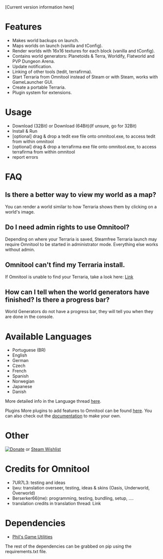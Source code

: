 [Current version information here]

Features
========
* Makes world backups on launch.
* Maps worlds on launch (vanilla and tConfig).
* Render worlds with 16x16 textures for each block (vanilla and tConfig).
* Contains world generators: Planetoids & Terra, Worldify, Flatworld and PVP Dungeon Arena.
* Update notification.
* Linking of other tools (tedit, terrafirma).
* Start Terraria from Omnitool instead of Steam or with Steam, works with GameLauncher GUI.
* Create a portable Terraria.
* Plugin system for extensions.

Usage
=====

* Download (32Bit) or Download (64Bit)(If unsure, go for 32Bit)
* Install & Run
* [optional] drag & drop a tedit exe file onto omnitool.exe, to access tedit from within omnitool
* [optional] drag & drop a terrafirma exe file onto omnitool.exe, to access terrafirma from within omnitool
* report errors

FAQ
===
Is there a better way to view my world as a map?
------------------------------------------------
You can render a world similar to how Terraria shows them by clicking on a world's image.

Do I need admin rights to use Omnitool?
---------------------------------------
Depending on where your Terraria is saved, Steamfree Terraria launch may require Omnitool to be started in administrator mode. Everything else works without admin.

Omnitool can't find my Terraria install.
----------------------------------------
If Omnitool is unable to find your Terraria, take a look here: [Link](http://www.terrariaonline.com/threads/omnitool-world-mapping-backups-creation-and-more-released.61654/page-19#post-1501847)

How can I tell when the world generators have finished? Is there a progress bar?
--------------------------------------------------------------------------------
World Generators do not have a progress bar, they will tell you when they are done in the console.

Available Languages
===================

* Portuguese (BR)
* English
* German
* Czech
* French
* Spanish
* Norwegian
* Japanese
* Danish

More detailed info in the Language thread [here](http://www.terrariaonline.com/threads/omnitool-language-thread.62981/).

Plugins
More plugins to add features to Omnitool can be found [here](http://www.terrariaonline.com/threads/omnitool-plugin-compendium.82677/#post-1625952).
You can also check out the [documentation](http://www.terrariaonline.com/threads/omnitool-plugin-system-documentation.80960/) to make your own.

Other
=====
[![Donate](https://www.paypalobjects.com/en_US/i/btn/btn_donate_LG.gif)](https://www.paypal.com/cgi-bin/webscr?cmd=_s-xclick&hosted_button_id=JBZM8LFAGDK4N) or [Steam Wishlist](http://steamcommunity.com/profiles/76561198041949197/wishlist/)



Credits for Omnitool
====================
* 7UR7L3: testing and ideas
* Ijwu: translation overseer, testing, ideas & skins (Oasis, Underworld, Overworld)
* Berserker66(me): programming, testing, bundling, setup, ....
* translation credits in translation thread: Link

Dependencies
============

* [Phil's Game Utilities](http://www.pygame.org/project-PGU+-+Phil's+pyGame+Utilities-108-.html)

The rest of the dependencies can be grabbed on pip using the requirements.txt file.

